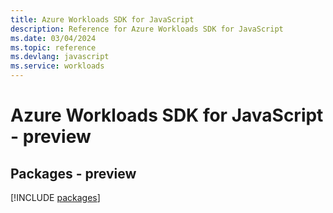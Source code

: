 ```yaml
---
title: Azure Workloads SDK for JavaScript
description: Reference for Azure Workloads SDK for JavaScript
ms.date: 03/04/2024
ms.topic: reference
ms.devlang: javascript
ms.service: workloads
---
```

# Azure Workloads SDK for JavaScript - preview
## Packages - preview
[!INCLUDE [packages](workloads-index.md)]